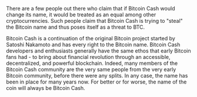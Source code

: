 There are a few people out there who claim that if Bitcoin Cash would change its name, it would be treated as an equal among other cryptocurrencies. Such people claim that Bitcoin Cash is trying to "steal" the Bitcoin name and thus poses itself as a threat to BTC. 

Bitcoin Cash is a continuation of the original Bitcoin project started by Satoshi Nakamoto and has every right to the Bitcoin name. Bitcoin Cash developers and enthusiasts generally have the same ethos that early Bitcoin fans had - to bring about financial revolution through an accessible, decentralized, and powerful blockchain. Indeed, many members of the Bitcoin Cash community are the very same people from the very early Bitcoin community, before there were any splits. In any case, the name has been in place for many years now. For better or for worse, the name of the coin will always be Bitcoin Cash.